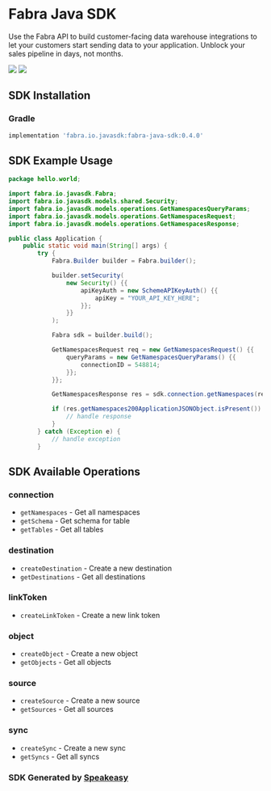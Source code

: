 # Fabra Java SDK

<div align="left">
   <p>Use the Fabra API to build customer-facing data warehouse integrations to let your customers start sending data to your application. Unblock your sales pipeline in days, not months.</p>
   <a href="https://github.com/fabra-io/java-sdk/actions"><img src="https://img.shields.io/github/actions/workflow/status/fabra-io/java-sdk/speakeasy_sdk_generation.yml?style=for-the-badge" /></a>
   <a href="https://www.fabra.io/#Email-Hero"><img src="https://img.shields.io/static/v1?label=Docs&message=Sign Up&color=2ca47c&style=for-the-badge" /></a>
</div>

<!-- Start SDK Installation -->
## SDK Installation

### Gradle

```groovy
implementation 'fabra.io.javasdk:fabra-java-sdk:0.4.0'
```
<!-- End SDK Installation -->

## SDK Example Usage
<!-- Start SDK Example Usage -->
```java
package hello.world;

import fabra.io.javasdk.Fabra;
import fabra.io.javasdk.models.shared.Security;
import fabra.io.javasdk.models.operations.GetNamespacesQueryParams;
import fabra.io.javasdk.models.operations.GetNamespacesRequest;
import fabra.io.javasdk.models.operations.GetNamespacesResponse;

public class Application {
    public static void main(String[] args) {
        try {
            Fabra.Builder builder = Fabra.builder();

            builder.setSecurity(
                new Security() {{
                    apiKeyAuth = new SchemeAPIKeyAuth() {{
                        apiKey = "YOUR_API_KEY_HERE";
                    }};
                }}
            );

            Fabra sdk = builder.build();

            GetNamespacesRequest req = new GetNamespacesRequest() {{
                queryParams = new GetNamespacesQueryParams() {{
                    connectionID = 548814;
                }};
            }};

            GetNamespacesResponse res = sdk.connection.getNamespaces(req);

            if (res.getNamespaces200ApplicationJSONObject.isPresent()) {
                // handle response
            }
        } catch (Exception e) {
            // handle exception
        }
```
<!-- End SDK Example Usage -->

<!-- Start SDK Available Operations -->
## SDK Available Operations


### connection

* `getNamespaces` - Get all namespaces
* `getSchema` - Get schema for table
* `getTables` - Get all tables

### destination

* `createDestination` - Create a new destination
* `getDestinations` - Get all destinations

### linkToken

* `createLinkToken` - Create a new link token

### object

* `createObject` - Create a new object
* `getObjects` - Get all objects

### source

* `createSource` - Create a new source
* `getSources` - Get all sources

### sync

* `createSync` - Create a new sync
* `getSyncs` - Get all syncs
<!-- End SDK Available Operations -->

### SDK Generated by [Speakeasy](https://docs.speakeasyapi.dev/docs/using-speakeasy/client-sdks)
